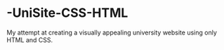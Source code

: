# -UniSite-CSS-HTML
My attempt at creating a visually appealing university website using only HTML and CSS.
